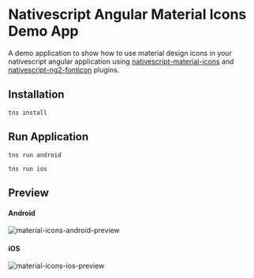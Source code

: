 # Nativescript Angular Material Icons Demo App
A demo application to show how to use material design icons in your nativescript angular application using [nativescript-material-icons](https://github.com/shripalsoni04/nativescript-material-icons) and [nativescript-ng2-fonticon](https://github.com/NathanWalker/nativescript-ng2-fonticon) plugins.

## Installation
`tns install`

## Run Application
`tns run android`

`tns run ios`

## Preview
#### Android
![material-icons-android-preview](http://shripalsoni.com/wp-content/uploads/2016/11/Screen-Shot-2016-11-11-at-4.20.43-PM.png)

#### iOS
![material-icons-ios-preview](http://shripalsoni.com/wp-content/uploads/2016/11/Screen-Shot-2016-11-11-at-4.14.38-PM.png)
